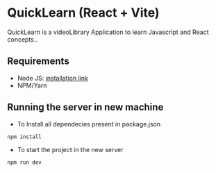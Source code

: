 # QuickLearn (React + Vite)

QuickLearn is a videoLibrary Application to learn Javascript and React concepts..

## Requirements
- Node JS: [installation link](https://nodejs.org/en/download)
- NPM/Yarn

## Running the server in new machine
- To Install all dependecies present in package.json
```
npm install
```
- To start the project in the new server
```
npm run dev
```

